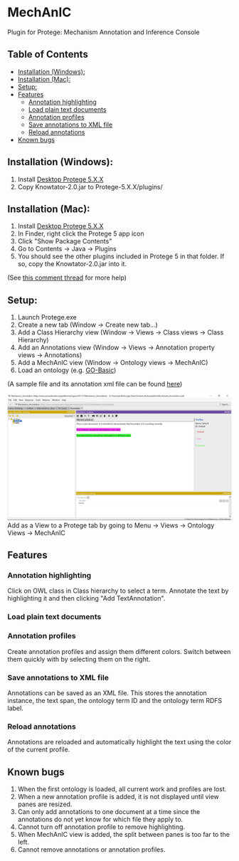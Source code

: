 # MechAnIC
Plugin for Protege: Mechanism Annotation and Inference Console

## Table of Contents
- [Installation (Windows):](#)
- [Installation (Mac):](#)
- [Setup:](#)
- [Features](#)
	- [Annotation highlighting](#)
	- [Load plain text documents](#)
	- [Annotation profiles](#)
	- [Save annotations to XML file](#)
	- [Reload annotations](#)
- [Known bugs](#)

## Installation (Windows):

1. Install [Desktop Protege 5.X.X][protege link]
2. Copy Knowtator-2.0.jar to Protege-5.X.X/plugins/

## Installation (Mac):
1. Install [Desktop Protege 5.X.X][protege link]
2. In Finder, right click the Protege 5 app icon
3. Click "Show Package Contents"
4. Go to Contents -> Java -> Plugins
5. You should see the other plugins included in Protege 5 in that folder. If so, copy the Knowtator-2.0.jar into it.

(See [this comment thread][mac osx plugin intallation comment thread] for more help) 

## Setup:
1. Launch Protege.exe
2. Create a new tab (Window -> Create new tab...)
3. Add a Class Hierarchy view (Window -> Views -> Class views -> Class Hierarchy)
4. Add an Annotations view (Window -> Views -> Annotation property views -> Annotations)
5. Add a MechAnIC view (Window -> Ontology views -> MechAnIC)
6. Load an ontology (e.g. [GO-Basic][ontology example])

(A sample file and its annotation xml file can be found [here][sample files location])

![After installation][installation image]
Add as a View to a Protege tab by going to Menu -> Views -> Ontology Views -> MechAnIC

## Features

### Annotation highlighting
Click on OWL class in Class hierarchy to select a term. Annotate the text by highlighting it and then clicking "Add TextAnnotation". 

### Load plain text documents

### Annotation profiles
Create annotation profiles and assign them different colors. Switch between them quickly with by selecting them on the right.

### Save annotations to XML file
Annotations can be saved as an XML file. This stores the annotation instance, the text span, the ontology term ID and the ontology term RDFS label.

### Reload annotations
Annotations are reloaded and automatically highlight the text using the color of the current profile.

## Known bugs
1. When the first ontology is loaded, all current work and profiles are lost.
2. When a new annotation profile is added, it is not displayed until view panes are resized.
3. Can only add annotations to one document at a time since the annotations do not yet know for which file they apply to.
4. Cannot turn off annotation profile to remove highlighting.
5. When MechAnIC view is added, the split between panes is too far to the left.
6. Cannot remove annotations or annotation profiles.

[protege link]:http://protege.stanford.edu/products.php#desktop-protege
[installation image]:installation_image.jpg
[ontology example]:http://purl.obolibrary.org/obo/go/go-basic.obo
[mac osx plugin intallation comment thread]:http://protege-project.136.n4.nabble.com/Installing-Plugins-on-Protege-5-MacOSX-td4665874.html
[sample files location]:https://github.com/tuh8888/Knowtator-2.0/tree/master/src/main/resources/file

